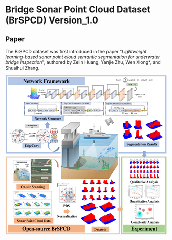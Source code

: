 # Bridge Sonar Point Cloud Dataset (BrSPCD) Version_1.0


## Paper
The BrSPCD dataset was first introduced in the paper "*Lightweight learning-based sonar point cloud semantic segmentation for underwater bridge inspection*", authored by Zelin Huang, Yanjie Zhu, Wen Xiong*, and Shuaihui Zhang.

<p align="center"><img src="GA.png" alt="file" width="600" height="500">
